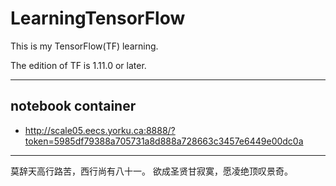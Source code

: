 # LearningTensorFlow
This is my TensorFlow(TF) learning. 

The edition of TF is 1.11.0 or later. 

-----------------------------------------
## notebook container
* http://scale05.eecs.yorku.ca:8888/?token=5985df79388a705731a8d888a728663c3457e6449e00dc0a

-------------------------------------

莫辞天高行路苦，西行尚有八十一。
欲成圣贤甘寂寞，愿凌绝顶叹景奇。

